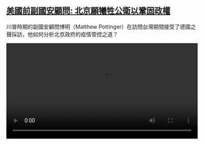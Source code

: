 <!--1673009223000-->
[美國前副國安顧問: 北京願犧牲公衛以鞏固政權](https://www.dw.com/zh/%E7%BE%8E%E5%9C%8B%E5%89%8D%E5%89%AF%E5%9C%8B%E5%AE%89%E9%A1%A7%E5%95%8F:%20%E5%8C%97%E4%BA%AC%E9%A1%98%E7%8A%A7%E7%89%B2%E5%85%AC%E8%A1%9B%E4%BB%A5%E9%9E%8F%E5%9B%BA%E6%94%BF%E6%AC%8A/a-64305756)
------

<p>川普時期的副國安顧問博明（Matthew Pottinger）在訪問台灣期間接受了德國之聲採訪，他如何分析北京政府的疫情管控之道？</small></p><video src="https://tvdownloaddw-a.akamaihd.net/dwtv_video/flv/vdt_zh/2023/bchi230106_001_mattpottinger_final_2_01r_AVC_1280x720.mp4" controls style="width:100%"></video>
